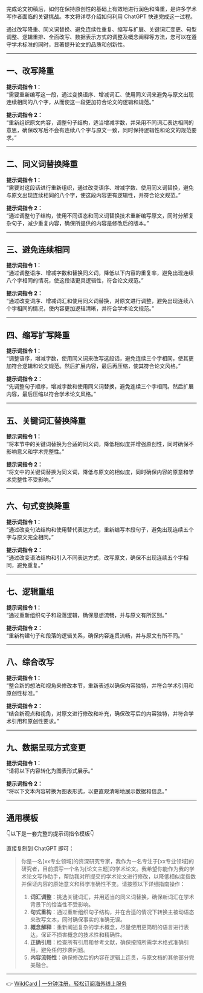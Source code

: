完成论文初稿后，如何在保持原创性的基础上有效地进行润色和降重，是许多学术写作者面临的关键挑战。本文将详尽介绍如何利用 ChatGPT 快速完成这一过程。

通过改写降重、同义词替换、避免连续性重复、缩写与扩展、关键词汇变更、句型调整、逻辑重排、全面改写、数据表示方式的调整及概念阐释等方法，您可以在遵守学术标准的同时，显著提升论文的品质和创新性。

---

## 一、改写降重

**提示词指令 1：**  
“需要重新编写这一段，通过变换语序、增减词汇、使用同义词来避免与原文出现连续相同的八个字，从而使这一段更加符合论文的逻辑和规范。”

**提示词指令 2：**  
“重新组织原文内容，调整句子结构，适当增减字数，并采用不同词汇表达相同的意思，确保改写后不会有连续八个字与原文一致，同时保持逻辑性和论文的规范要求。”

---

## 二、同义词替换降重

**提示词指令 1：**  
“需要对这段话进行重新组织，通过改变语序、增减字数、使用同义词替换，避免与原文出现连续相同的八个字，使这段内容更有逻辑性，并符合论文规范。”

**提示词指令 2：**  
“通过调整句子结构，使用不同语态和同义词替换技术重新编写原文，同时分解复杂句子，减少重复内容，确保所提供的内容是修改后的版本。”

---

## 三、避免连续相同

**提示词指令 1：**  
“通过调整语序、增减字数和替换同义词，降低以下内容的重复率，避免出现连续八个字相同的情况，使这段话更具逻辑性，符合论文规范。”

**提示词指令 2：**  
“通过改变词序、增减词汇和使用同义词替换，对原文进行调整，避免出现连续八个字相同的情况，使内容更加逻辑清晰，并符合学术论文规范。”

---

## 四、缩写扩写降重

**提示词指令 1：**  
“调整语序，增减字数，使用同义词来改写这段话，避免连续三个字相同，使其更加符合逻辑和论文规范。然后扩展内容，最后再压缩，使其符合论文风格。”

**提示词指令 2：**  
“先调整句子顺序，增减字数和使用同义词替换，避免连续三个字相同。然后扩展内容，最后压缩以符合学术论文风格。”

---

## 五、关键词汇替换降重

**提示词指令 1：**  
“将本节中的关键词替换为合适的同义词，降低相似度并增强原创性，同时确保不影响意义和学术完整性。”

**提示词指令 2：**  
“将文中的关键词替换为同义词，降低与原文的相似度，同时确保内容的原意和学术完整性不受影响。”

---

## 六、句式变换降重

**提示词指令 1：**  
“通过改变句法结构和使用替代表达方式，重新编写本段句子，避免出现连续五个字与原文完全相同。”

**提示词指令 2：**  
“通过改变语法结构和引入不同表达方式，改写原文，确保不出现连续五个字相同，避免重复。”

---

## 七、逻辑重组

**提示词指令 1：**  
“通过重新组织句子和段落逻辑，确保思想流畅，并与原文有所区别。”

**提示词指令 2：**  
“重新构建句子和段落的逻辑关系，确保内容连贯流畅，并与原文有所不同。”

---

## 八、综合改写

**提示词指令 1：**  
“整合新的想法和视角来修改本节，重新表述以确保内容独特，并符合学术引用和原创性标准。”

**提示词指令 2：**  
“结合新观点和视角，对原文进行修改和补充，确保改写后的内容独特，并符合学术引用和原创性要求。”

---

## 九、数据呈现方式变更

**提示词指令 1：**  
“请将以下内容转化为图表形式展示。”

**提示词指令 2：**  
“将以下文本内容转换为图表形式，以更直观清晰地展示数据和信息。”

---

## 通用模板

👇以下是一套完整的提示词指令模板👇  

直接复制到 ChatGPT 即可：  

> 你是一名[xx专业领域]的资深研究专家，我作为一名专注于[xx专业领域]的研究者，目前撰写一个名为[论文主题]的学术论文。我希望你能作为我的学术论文写作助手，帮助我对所提交的学术论文进行修改，以降低相似度指数并保证内容的原始意义和科学准确性不变。请按照以下详细指南操作：  
> 1. **词汇调整**：挑选关键词汇，并用适当的同义词替换，确保新词汇在学术背景下的恰当性不受影响。  
> 2. **句式重构**：通过重新组织句子结构，并在合适的情况下转换主被动语态来改写文本，同时确保事实的准确无误。  
> 3. **概念解释**：重新阐述复杂的学术概念，尽量使用更简明的语言进行表达，保证不损害概念的技术性和精确性。  
> 4. **正确引用**：检查所有引用和参考文献，确保按照所需学术格式准确引用，避免任何抄袭问题。  
> 5. **内容流畅性**：确保修改后的内容在逻辑上连贯，与原文档的其他部分完美融合。  

---

👉 [WildCard | 一分钟注册，轻松订阅海外线上服务](https://bit.ly/bewildcard)